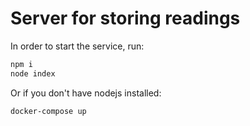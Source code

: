 # Server for storing readings

In order to start the service, run:

```sh
npm i
node index
```

Or if you don't have nodejs installed:

```sh
docker-compose up
```
